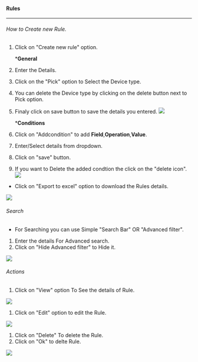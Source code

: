 #### Rules
---
###### How to  Create new Rule.
1. Click on "Create new rule" option.

     ***General**
1. Enter the Details.
1. Click on the "Pick" option to Select the Device type.
1. You can delete the Device type by clicking on the delete button next to Pick option.
1. Finaly click on save button to save the details you entered.
![](/images/Rules/Createnewrule.png)

    ***Conditions**
1. Click on "Addcondition" to add **Field**,**Operation**,**Value**.
1. Enter/Select details from dropdown.
1. Click on "save" button.
1. If you want to Delete the added condtion the click on the "delete icon".
![](/images/Rules/Condition.png)

* Click on "Export to excel" option to download  the Rules details.

![](/images/Rules/Excel.png)

###### Search
* For Searching you can use Simple "Search Bar" OR "Advanced filter".
1. Enter the details For Advanced search.
1. Click on "Hide Advanced filter" to Hide it.

![](/images/Rules/Search.png)

###### Actions
1. Click on "View" option To See the details of Rule.

![](/images/Rules/View.png)

1. Click on "Edit" option to edit the  Rule.

![](/images/Rules/.png)

1. Click on "Delete" To delete the Rule.
1. Click on "Ok" to delte Rule.

![](/images/Rules/Delete.png)
